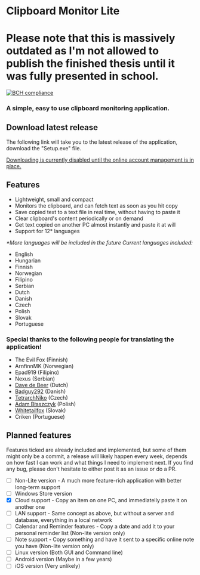 # Clipboard Monitor Lite
# Please note that this is massively outdated as I'm not allowed to publish the finished thesis until it was fully presented in school.
[![BCH compliance](https://bettercodehub.com/edge/badge/SolluxKarkat/ClipboardMonitorLite?branch=master)](https://bettercodehub.com/)
### A simple, easy to use clipboard monitoring application.

## Download latest release

The following link will take you to the latest release of the application, download the "Setup.exe" file.

[Downloading is currently disabled until the online account management is in place.](https://github.com/SolluxKarkat/ClipboardMonitorLite)

## Features

* Lightweight, small and compact
* Monitors the clipboard, and can fetch text as soon as you hit copy
* Save copied text to a text file in real time, without having to paste it
* Clear clipboard's content periodically or on demand
* Get text copied on another PC almost instantly and paste it at will
* Support for 12* languages

_*More languages will be included in the future_
_Current languages included:_

- English
- Hungarian
- Finnish
- Norwegian
- Filipino
- Serbian
- Dutch
- Danish
- Czech
- Polish
- Slovak
- Portuguese

### Special thanks to the following people for translating the application!

- The Evil Fox (Finnish)
- ArnfinnMK (Norwegian)
- Epad919 (Filipino)
- Nexus (Serbian)
- [Dave de Beer](https://steamcommunity.com/id/FlunkyDave/) (Dutch)
- [Badguy292](https://steamcommunity.com/id/Badguy292/) (Danish)
- [TetrarchNiko](https://steamcommunity.com/id/AveryLongRoadAhead/) (Czech)
- [Adam Błaszczyk](https://github.com/Maissae) (Polish)
- [Whitetailfox](https://steamcommunity.com/id/Whitetailfox/) (Slovak)
- Criken (Portuguese)

## Planned features
Features ticked are already included and implemented, but some of them might only be a commit, a release will likely happen every week, depends on how fast I can work and what things I need to implement next. If you find any bug, please don't hesitate to either post it as an issue or do a PR. 

- [ ] Non-Lite version - A much more feature-rich application with better long-term support
- [ ] Windows Store version
- [x] Cloud support - Copy an item on one PC, and immediatelly paste it on another one
- [ ] LAN support - Same concept as above, but without a server and database, everything in a local network
- [ ] Calendar and Reminder features - Copy a date and add it to your personal reminder list (Non-lite version only)
- [ ] Note support - Copy something and have it sent to a specific online note you have (Non-lite version only)
- [ ] Linux version (Both GUI and Command line)
- [ ] Android version (Maybe in a few years)
- [ ] iOS version (Very unlikely)
